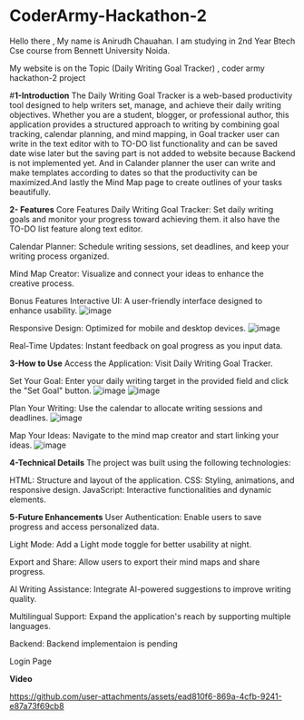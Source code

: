 # CoderArmy-Hackathon-2
Hello there , My name is Anirudh Chauahan. I am studying in 2nd Year Btech Cse course from Bennett University Noida.

My website is  on the Topic (Daily Writing Goal Tracker) , coder army hackathon-2 project



#**1-Introduction**
The Daily Writing Goal Tracker is a web-based productivity tool designed to help writers set, manage, and achieve their daily writing objectives. Whether you are a student, blogger, or professional author, this application provides a structured approach to writing by combining goal tracking, calendar planning, and mind mapping, in Goal tracker user can write in the text editor with to TO-DO list functionality and can be saved date wise later but the saving part is not added to website because Backend is not implemented yet. And in Calander planner the user can write and make templates according to dates so that the productivity can be maximized.And lastly the Mind Map page to create outlines of your tasks beautifully.



**2- Features**
Core Features
Daily Writing Goal Tracker:
Set daily writing goals and monitor your progress toward achieving them.
it also have the TO-DO list feature along text editor.

Calendar Planner:
Schedule writing sessions, set deadlines, and keep your writing process organized.

Mind Map Creator:
Visualize and connect your ideas to enhance the creative process.

Bonus Features
Interactive UI:
A user-friendly interface designed to enhance usability.
![image](https://github.com/user-attachments/assets/ab22de4f-429e-4470-b354-cd5f8a67538a)


Responsive Design:
Optimized for mobile and desktop devices.
![image](https://github.com/user-attachments/assets/d857eeed-96b4-4146-a113-ad088bb16150)


Real-Time Updates:
Instant feedback on goal progress as you input data.





**3-How to Use**
Access the Application:
Visit Daily Writing Goal Tracker.

Set Your Goal:
Enter your daily writing target in the provided field and click the "Set Goal" button.
![image](https://github.com/user-attachments/assets/e2e0ac67-1dc8-41f4-b2a3-0b63b302da4c)
![image](https://github.com/user-attachments/assets/82d68da1-8760-4909-b137-1c766dcc79d6)



Plan Your Writing:
Use the calendar to allocate writing sessions and deadlines.
![image](https://github.com/user-attachments/assets/bbfdafb2-9338-4b1c-9b4a-f800d97afa57)

Map Your Ideas:
Navigate to the mind map creator and start linking your ideas.
![image](https://github.com/user-attachments/assets/810914f7-9d56-42bc-83bc-cbf7b6a7d16e)




**4-Technical Details**
The project was built using the following technologies:

HTML: Structure and layout of the application.
CSS: Styling, animations, and responsive design.
JavaScript: Interactive functionalities and dynamic elements.



**5-Future Enhancements**
User Authentication:
Enable users to save progress and access personalized data.

Light Mode:
Add a Light mode toggle for better usability at night.

Export and Share:
Allow users to export their mind maps and share progress.

AI Writing Assistance:
Integrate AI-powered suggestions to improve writing quality.

Multilingual Support:
Expand the application's reach by supporting multiple languages.

Backend:
Backend implementaion is pending 

Login Page











**Video**



https://github.com/user-attachments/assets/ead810f6-869a-4cfb-9241-e87a73f69cb8

